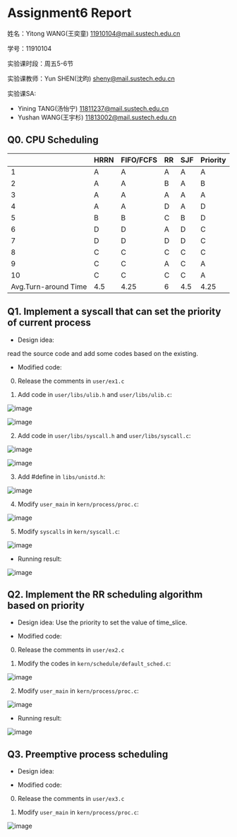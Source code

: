 # Assignment6 Report
姓名：Yitong WANG(王奕童) 11910104@mail.sustech.edu.cn

学号：11910104

实验课时段：周五5-6节

实验课教师：Yun SHEN(沈昀) sheny@mail.sustech.edu.cn

实验课SA:
- Yining TANG(汤怡宁) 11811237@mail.sustech.edu.cn
- Yushan WANG(王宇杉) 11813002@mail.sustech.edu.cn

## Q0. CPU Scheduling

|                      | HRRN | FIFO/FCFS | RR | SJF | Priority |
|----------------------|------|-----------|----|-----|----------|
| 1                    | A    | A         | A  | A   | A        |
| 2                    | A    | A         | B  | A   | B        |
| 3                    | A    | A         | A  | A   | A        |
| 4                    | A    | A         | D  | A   | D        |
| 5                    | B    | B         | C  | B   | D        |
| 6                    | D    | D         | A  | D   | C        |
| 7                    | D    | D         | D  | D   | C        |
| 8                    | C    | C         | C  | C   | C        |
| 9                    | C    | C         | A  | C   | A        |
| 10                   | C    | C         | C  | C   | A        |
| Avg.Turn-around Time | 4.5  | 4.25      | 6  | 4.5 | 4.25     |

## Q1. Implement a syscall that can set the priority of current process

- Design idea:

read the source code and add some codes based on the existing.

- Modified code:

0. Release the comments in `user/ex1.c`

1. Add code in `user/libs/ulib.h` and `user/libs/ulib.c`:

![image](https://user-images.githubusercontent.com/64548919/167280673-0dc1b00a-aa74-46ce-a448-04b4e7d9f1ab.png)

![image](https://user-images.githubusercontent.com/64548919/167280660-10fdf836-ab2d-427a-b5da-c7f5c7d65349.png)

2. Add code in `user/libs/syscall.h` and `user/libs/syscall.c`:

![image](https://user-images.githubusercontent.com/64548919/167280715-c40f3c0f-4fa7-40a5-af84-84b0acbdf062.png)

![image](https://user-images.githubusercontent.com/64548919/167280734-b38b9ada-301c-4f55-93fe-a4f1c52d9f8d.png)

3. Add #define in `libs/unistd.h`:

![image](https://user-images.githubusercontent.com/64548919/167280756-839ca107-09b8-4e22-9ac4-dcde6e8a5080.png)

4. Modify `user_main` in `kern/process/proc.c`:

![image](https://user-images.githubusercontent.com/64548919/167280780-3042a33c-b33d-4e54-88ff-a123488af324.png)

5. Modify `syscalls` in `kern/syscall.c`:

![image](https://user-images.githubusercontent.com/64548919/167280791-34b350e8-f4a4-4092-9f32-a138619da5b8.png)

- Running result:

![image](https://user-images.githubusercontent.com/64548919/167280647-9515aab0-c229-4e43-a7ab-cd9aba1f627e.png)


## Q2. Implement the RR scheduling algorithm based on priority

- Design idea: Use the priority to set the value of time_slice.

- Modified code:

0. Release the comments in `user/ex2.c`

1. Modify the codes in `kern/schedule/default_sched.c`:

![image](https://user-images.githubusercontent.com/64548919/167281390-12659f3f-9579-4867-892e-103daaf42f26.png)

2. Modify `user_main` in `kern/process/proc.c`:

![image](https://user-images.githubusercontent.com/64548919/167281436-618cda9a-309f-49c1-8020-8370f0283d91.png)

- Running result:

![image](https://user-images.githubusercontent.com/64548919/167281472-7ca6a1a8-db63-4120-977d-8257bd94d90b.png)

## Q3. Preemptive process scheduling

- Design idea:

- Modified code:

0. Release the comments in `user/ex3.c`

1. Modify `user_main` in `kern/process/proc.c`:

![image](https://user-images.githubusercontent.com/64548919/167281616-bf7f6600-5c46-4e39-92ca-308794c90e04.png)

